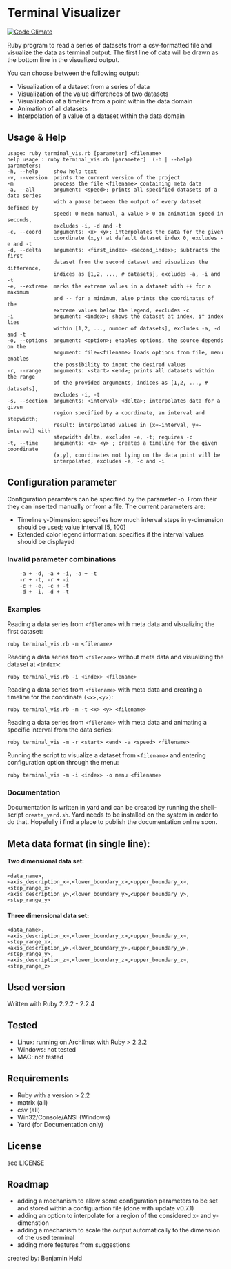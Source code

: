 # Terminal Visualizer
[![Code Climate](https://codeclimate.com/github/SettRaziel/ruby_visualization/badges/gpa.svg)](https://codeclimate.com/github/SettRaziel/ruby_visualization)

Ruby program to read a series of datasets from a csv-formatted file and
visualize the data as terminal output. The first line of data will be drawn
as the bottom line in the visualized output.

You can choose between the following output:

* Visualization of a dataset from a series of data
* Visualization of the value differences of two datasets
* Visualization of a timeline from a point within the data domain
* Animation of all datasets
* Interpolation of a value of a dataset within the data domain

## Usage & Help
```
usage: ruby terminal_vis.rb [parameter] <filename>
help usage : ruby terminal_vis.rb [parameter]  (-h | --help)
parameters:
-h, --help     show help text
-v, --version  prints the current version of the project
-m             process the file <filename> containing meta data
-a, --all      argument: <speed>; prints all specified datasets of a data series
               with a pause between the output of every dataset defined by
               speed: 0 mean manual, a value > 0 an animation speed in seconds,
               excludes -i, -d and -t
-c, --coord    arguments: <x> <y>; interpolates the data for the given
               coordinate (x,y) at default dataset index 0, excludes -e and -t
-d, --delta    arguments: <first_index> <second_index>; subtracts the first
               dataset from the second dataset and visualizes the difference,
               indices as [1,2, ..., # datasets], excludes -a, -i and -t
-e, --extreme  marks the extreme values in a dataset with ++ for a maximum
               and -- for a minimum, also prints the coordinates of the
               extreme values below the legend, excludes -c
-i             argument: <index>; shows the dataset at index, if index lies
               within [1,2, ..., number of datasets], excludes -a, -d and -t
-o, --options  argument: <option>; enables options, the source depends on the
               argument: file=<filename> loads options from file, menu enables
               the possibility to input the desired values
-r, --range    arguments: <start> <end>; prints all datasets within the range
               of the provided arguments, indices as [1,2, ..., # datasets],
               excludes -i, -t
-s, --section  arguments: <interval> <delta>; interpolates data for a given
               region specified by a coordinate, an interval and stepwidth;
               result: interpolated values in (x+-interval, y+-interval) with
               stepwidth delta, excludes -e, -t; requires -c
-t, --time     arguments: <x> <y> ; creates a timeline for the given coordinate
               (x,y), coordinates not lying on the data point will be
               interpolated, excludes -a, -c and -i
```

## Configuration parameter
Configuration paramters can be specified by the parameter -o. From their they
can inserted manually or from a file. The current parameters are:
* Timeline y-Dimension: specifies how much interval steps in y-dimension should
be used; value interval [5, 100]
* Extended color legend information: specifies if the interval values should
be displayed

### Invalid parameter combinations
```
    -a + -d, -a + -i, -a + -t
    -r + -t, -r + -i
    -c + -e, -c + -t
    -d + -i, -d + -t
```

### Examples
Reading a data series from `<filename>` with meta data and visualizing the first
dataset:
```
ruby terminal_vis.rb -m <filename>
```

Reading a data series from `<filename>` without meta data and visualizing the
dataset at `<index>`:
```
ruby terminal_vis.rb -i <index> <filename>
```

Reading a data series from `<filename>` with meta data and creating a timeline
for the coordinate `(<x>,<y>)`:
```
ruby terminal_vis.rb -m -t <x> <y> <filename>
```

Reading a data series from `<filename>` with meta data and animating a specific
interval from the data series:
```
ruby terminal_vis -m -r <start> <end> -a <speed> <filename>
```

Running the script to visualize a dataset from `<filename>` and entering
configuration option through the menu:
```
ruby terminal_vis -m -i <index> -o menu <filename>
```

### Documentation
Documentation is written in yard and can be created by running the shell-script
`create_yard.sh`. Yard needs to be installed on the system in order to do that.
Hopefully i find a place to publish the documentation online soon.

## Meta data format (in single line):
#### Two dimensional data set:
```
<data_name>,
<axis_description_x>,<lower_boundary_x>,<upper_boundary_x>,<step_range_x>,
<axis_description_y>,<lower_boundary_y>,<upper_boundary_y>,<step_range_y>
```

#### Three dimensional data set:
```
<data_name>,
<axis_description_x>,<lower_boundary_x>,<upper_boundary_x>,<step_range_x>,
<axis_description_y>,<lower_boundary_y>,<upper_boundary_y>,<step_range_y>,
<axis_description_z>,<lower_boundary_z>,<upper_boundary_z>,<step_range_z>
```

## Used version
Written with Ruby 2.2.2 - 2.2.4

## Tested
* Linux: running on Archlinux with Ruby > 2.2.2
* Windows: not tested
* MAC: not tested

## Requirements
* Ruby with a version > 2.2
* matrix (all)
* csv (all)
* Win32/Console/ANSI (Windows)
* Yard (for Documentation only)

## License
see LICENSE

## Roadmap
* adding a mechanism to allow some configuration parameters to be set and
  stored within a configuartion file (done with update v0.7.1)
* adding an option to interpolate for a region of the considered x- and
  y-dimenstion
* adding a mechanism to scale the output automatically to the dimension of
  the used terminal
* adding more features from suggestions


created by: Benjamin Held
